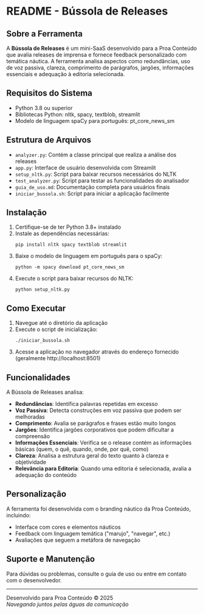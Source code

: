 # README - Bússola de Releases

## Sobre a Ferramenta

A **Bússola de Releases** é um mini-SaaS desenvolvido para a Proa Conteúdo que avalia releases de imprensa e fornece feedback personalizado com temática náutica. A ferramenta analisa aspectos como redundâncias, uso de voz passiva, clareza, comprimento de parágrafos, jargões, informações essenciais e adequação à editoria selecionada.

## Requisitos do Sistema

- Python 3.8 ou superior
- Bibliotecas Python: nltk, spacy, textblob, streamlit
- Modelo de linguagem spaCy para português: pt_core_news_sm

## Estrutura de Arquivos

- `analyzer.py`: Contém a classe principal que realiza a análise dos releases
- `app.py`: Interface de usuário desenvolvida com Streamlit
- `setup_nltk.py`: Script para baixar recursos necessários do NLTK
- `test_analyzer.py`: Script para testar as funcionalidades do analisador
- `guia_de_uso.md`: Documentação completa para usuários finais
- `iniciar_bussola.sh`: Script para iniciar a aplicação facilmente

## Instalação

1. Certifique-se de ter Python 3.8+ instalado
2. Instale as dependências necessárias:
   ```
   pip install nltk spacy textblob streamlit
   ```
3. Baixe o modelo de linguagem em português para o spaCy:
   ```
   python -m spacy download pt_core_news_sm
   ```
4. Execute o script para baixar recursos do NLTK:
   ```
   python setup_nltk.py
   ```

## Como Executar

1. Navegue até o diretório da aplicação
2. Execute o script de inicialização:
   ```
   ./iniciar_bussola.sh
   ```
3. Acesse a aplicação no navegador através do endereço fornecido (geralmente http://localhost:8501)

## Funcionalidades

A Bússola de Releases analisa:

- **Redundâncias**: Identifica palavras repetidas em excesso
- **Voz Passiva**: Detecta construções em voz passiva que podem ser melhoradas
- **Comprimento**: Avalia se parágrafos e frases estão muito longos
- **Jargões**: Identifica jargões corporativos que podem dificultar a compreensão
- **Informações Essenciais**: Verifica se o release contém as informações básicas (quem, o quê, quando, onde, por quê, como)
- **Clareza**: Analisa a estrutura geral do texto quanto à clareza e objetividade
- **Relevância para Editoria**: Quando uma editoria é selecionada, avalia a adequação do conteúdo

## Personalização

A ferramenta foi desenvolvida com o branding náutico da Proa Conteúdo, incluindo:

- Interface com cores e elementos náuticos
- Feedback com linguagem temática ("marujo", "navegar", etc.)
- Avaliações que seguem a metáfora de navegação

## Suporte e Manutenção

Para dúvidas ou problemas, consulte o guia de uso ou entre em contato com o desenvolvedor.

---

Desenvolvido para Proa Conteúdo © 2025  
*Navegando juntos pelas águas da comunicação*
